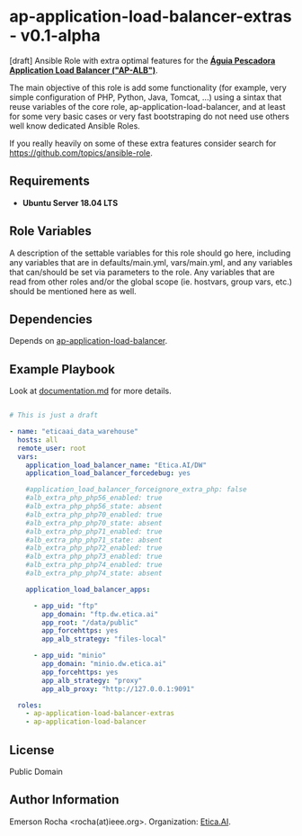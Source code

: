# ap-application-load-balancer-extras - v0.1-alpha
[draft] Ansible Role with extra optimal features for the
**[Águia Pescadora Application Load Balancer ("AP-ALB")](https://github.com/fititnt/ap-application-load-balancer)**.

The main objective of this role is add some functionality (for example, very
simple configuration of PHP, Python, Java, Tomcat, ...) using a sintax that
reuse variables of the core role, ap-application-load-balancer, and at least
for some very basic cases or very fast bootstraping do not need use others well
know dedicated Ansible Roles.

If you really heavily on some of these extra features consider search for
<https://github.com/topics/ansible-role>.

Requirements
------------

<!--
Any pre-requisites that may not be covered by Ansible itself or the role should be mentioned here. For instance, if the role uses the EC2 module, it may be a good idea to mention in this section that the boto package is required.
-->

- **Ubuntu Server 18.04 LTS**

Role Variables
--------------

A description of the settable variables for this role should go here, including any variables that are in defaults/main.yml, vars/main.yml, and any variables that can/should be set via parameters to the role. Any variables that are read from other roles and/or the global scope (ie. hostvars, group vars, etc.) should be mentioned here as well.

Dependencies
------------

<!--
A list of other roles hosted on Galaxy should go here, plus any details in regards to parameters that may need to be set for other roles, or variables that are used from other roles.
-->

Depends on [ap-application-load-balancer](https://github.com/fititnt/ap-application-load-balancer).

Example Playbook
----------------

Look at [documentation.md](documentation.md) for more details.

<!--

Including an example of how to use your role (for instance, with variables passed in as parameters) is always nice for users too:

-->

```yml

# This is just a draft

- name: "eticaai_data_warehouse"
  hosts: all
  remote_user: root
  vars:
    application_load_balancer_name: "Etica.AI/DW"
    application_load_balancer_forcedebug: yes

    #application_load_balancer_forceignore_extra_php: false
    #alb_extra_php_php56_enabled: true
    #alb_extra_php_php56_state: absent
    #alb_extra_php_php70_enabled: true
    #alb_extra_php_php70_state: absent
    #alb_extra_php_php71_enabled: true
    #alb_extra_php_php71_state: absent
    #alb_extra_php_php72_enabled: true
    #alb_extra_php_php73_enabled: true
    #alb_extra_php_php74_enabled: true
    #alb_extra_php_php74_state: absent

    application_load_balancer_apps:

      - app_uid: "ftp"
        app_domain: "ftp.dw.etica.ai"
        app_root: "/data/public"
        app_forcehttps: yes
        app_alb_strategy: "files-local"

      - app_uid: "minio"
        app_domain: "minio.dw.etica.ai"
        app_forcehttps: yes
        app_alb_strategy: "proxy"
        app_alb_proxy: "http://127.0.0.1:9091"

  roles:
    - ap-application-load-balancer-extras
    - ap-application-load-balancer
```

License
-------

Public Domain

Author Information
------------------

Emerson Rocha <rocha(at)ieee.org>. Organization: [Etica.AI](https://etica.ai).

